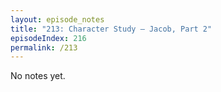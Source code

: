 ```yaml
---
layout: episode_notes
title: "213: Character Study — Jacob, Part 2"
episodeIndex: 216
permalink: /213
---
```

No notes yet.

